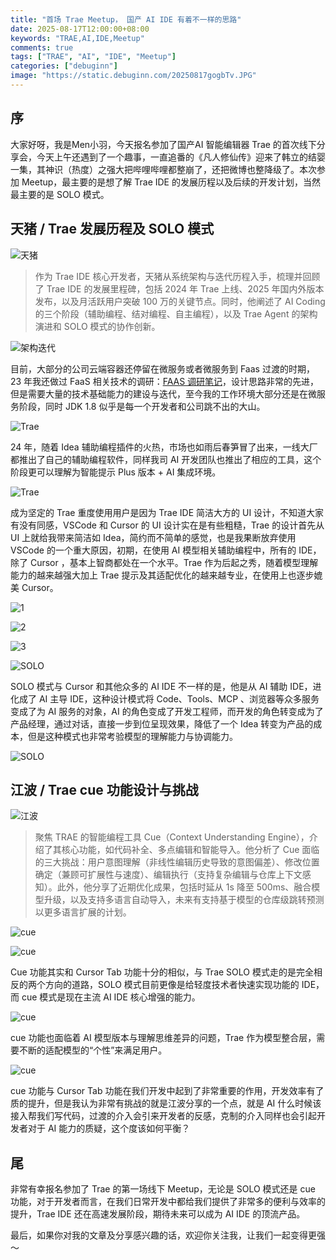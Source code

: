 ```yaml
---
title: "首场 Trae Meetup， 国产 AI IDE 有着不一样的思路"
date: 2025-08-17T12:00:00+08:00
keywords: "TRAE,AI,IDE,Meetup"
comments: true
tags: ["TRAE", "AI", "IDE", "Meetup"]
categories: ["debuginn"]
image: "https://static.debuginn.com/20250817gogbTv.JPG"
---
```


## 序

大家好呀，我是Men小羽，今天报名参加了国产AI 智能编辑器 Trae 的首次线下分享会，今天上午还遇到了一个趣事，一直追番的《凡人修仙传》迎来了韩立的结婴一集，其神识（热度）之强大把哔哩哔哩都整崩了，还把微博也整降级了。本次参加 Meetup，最主要的是想了解 Trae IDE 的发展历程以及后续的开发计划，当然最主要的是 SOLO 模式。

## 天猪 / Trae 发展历程及 SOLO 模式

![天猪](https://static.debuginn.com/20250817UreGjl.JPG)

> 作为 Trae IDE 核心开发者，天猪从系统架构与迭代历程入手，梳理并回顾了 Trae IDE 的发展里程碑，包括 2024 年 Trae 上线、2025 年国内外版本发布，以及月活跃用户突破 100 万的关键节点。同时，他阐述了 AI Coding 的三个阶段（辅助编程、结对编程、自主编程），以及 Trae Agent 的架构演进和 SOLO 模式的协作创新。

![架构迭代](https://static.debuginn.com/20250817f9BfvH.jpg)

目前，大部分的公司云端容器还停留在微服务或者微服务到 Faas 过渡的时期，23 年我还做过 FaaS 相关技术的调研：[FAAS 调研笔记](/p/faas-notes/)，设计思路非常的先进，但是需要大量的技术基础能力的建设与迭代，至今我的工作环境大部分还是在微服务阶段，同时 JDK 1.8 似乎是每一个开发者和公司跳不出的大山。

![Trae](https://static.debuginn.com/20250817o60BKc.jpg)

24 年，随着 Idea 辅助编程插件的火热，市场也如雨后春笋冒了出来，一线大厂都推出了自己的辅助编程软件，同样我司 AI 开发团队也推出了相应的工具，这个阶段更可以理解为智能提示 Plus 版本 + AI 集成环境。

![Trae](https://static.debuginn.com/20250817skVFbk.jpg)

成为坚定的 Trae 重度使用用户是因为 Trae IDE 简洁大方的 UI 设计，不知道大家有没有同感，VSCode 和 Cursor 的 UI 设计实在是有些粗糙，Trae 的设计首先从 UI 上就给我带来简洁如 Idea，简约而不简单的感觉，也是我果断放弃使用 VSCode 的一个重大原因，初期，在使用 AI 模型相关辅助编程中，所有的 IDE，除了 Cursor ，基本上智商都处在一个水平。Trae 作为后起之秀，随着模型理解能力的越来越强大加上 Trae 提示及其适配优化的越来越专业，在使用上也逐步媲美 Cursor。

![1](https://static.debuginn.com/20250817GMxwVr.jpg)

![2](https://static.debuginn.com/20250817P9dbd4.jpg)

![3](https://static.debuginn.com/20250817wN1gD3.jpg)

![SOLO](https://static.debuginn.com/20250817dSOUM1.jpg)

SOLO 模式与 Cursor 和其他众多的 AI IDE 不一样的是，他是从 AI 辅助 IDE，进化成了 AI 主导 IDE，这种设计模式将 Code、Tools、MCP 、浏览器等众多服务变成了为 AI 服务的对象，AI 的角色变成了开发工程师，而开发的角色转变成为了产品经理，通过对话，直接一步到位呈现效果，降低了一个 Idea 转变为产品的成本，但是这种模式也非常考验模型的理解能力与协调能力。

![SOLO](https://static.debuginn.com/20250817rzKZdJ.jpg)

## 江波 / Trae cue 功能设计与挑战

![江波](https://static.debuginn.com/20250817tkglaa.jpg)

> 聚焦 TRAE 的智能编程工具 Cue（Context Understanding Engine），介绍了其核心功能，如代码补全、多点编辑和智能导入。他分析了 Cue 面临的三大挑战：用户意图理解（非线性编辑历史导致的意图偏差）、修改位置确定（兼顾可扩展性与速度）、编辑执行（支持复杂编辑与仓库上下文感知）。此外，他分享了近期优化成果，包括时延从 1s 降至 500ms、融合模型升级，以及支持多语言自动导入，未来有支持基于模型的仓库级跳转预测以更多语言扩展的计划。

![cue](https://static.debuginn.com/202508178hFB0q.jpg)

![cue](https://static.debuginn.com/20250817zKmA9o.jpg)

Cue 功能其实和 Cursor Tab 功能十分的相似，与 Trae SOLO 模式走的是完全相反的两个方向的道路，SOLO 模式目前更像是给轻度技术者快速实现功能的 IDE，而 cue 模式是现在主流 AI IDE 核心增强的能力。

![cue](https://static.debuginn.com/202508178nyTpV.jpg)

cue 功能也面临着 AI 模型版本与理解思维差异的问题，Trae 作为模型整合层，需要不断的适配模型的“个性”来满足用户。

![cue](https://static.debuginn.com/20250817UcamMk.jpg)

cue 功能与 Cursor Tab 功能在我们开发中起到了非常重要的作用，开发效率有了质的提升，但是我认为非常有挑战的就是江波分享的一个点，就是 AI 什么时候该接入帮我们写代码，过渡的介入会引来开发者的反感，克制的介入同样也会引起开发者对于 AI 能力的质疑，这个度该如何平衡？

## 尾

非常有幸报名参加了 Trae 的第一场线下 Meetup，无论是 SOLO 模式还是 cue 功能，对于开发者而言，在我们日常开发中都给我们提供了非常多的便利与效率的提升，Trae IDE 还在高速发展阶段，期待未来可以成为 AI IDE 的顶流产品。

最后，如果你对我的文章及分享感兴趣的话，欢迎你关注我，让我们一起变得更强～